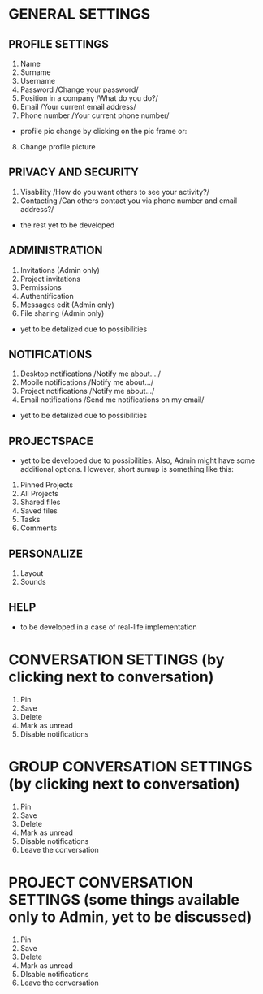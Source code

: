 # GENERAL SETTINGS
## PROFILE SETTINGS
1. Name
2. Surname
3. Username 
4. Password /Change your password/
5. Position in a company /What do you do?/
6. Email /Your current email address/
7. Phone number /Your current phone number/ 
- profile pic change by clicking on the pic frame or:
8. Change profile picture


## PRIVACY AND SECURITY
1. Visability /How do you want others to see your activity?/
2. Contacting /Can others contact you via phone number and email address?/
- the rest yet to be developed

## ADMINISTRATION
1. Invitations (Admin only)
2. Project invitations
3. Permissions 
4. Authentification
5. Messages edit (Admin only)
6. File sharing (Admin only)
- yet to be detalized due to possibilities

## NOTIFICATIONS
1. Desktop notifications /Notify me about..../
2. Mobile notifications /Notify me about.../
3. Project notifications /Notify me about.../
4. Email notifications /Send me notifications on my email/
- yet to be detalized due to possibilities

## PROJECTSPACE
- yet to be developed due to possibilities. Also, Admin might have some additional options. However, short sumup is something like this:
1. Pinned Projects
2. All Projects
3. Shared files
4. Saved files
5. Tasks
6. Comments

## PERSONALIZE
1. Layout
2. Sounds

## HELP
- to be developed in a case of real-life implementation


# CONVERSATION SETTINGS (by clicking next to conversation)
1. Pin 
2. Save
3. Delete
4. Mark as unread
5. Disable notifications

# GROUP CONVERSATION SETTINGS (by clicking next to conversation)
1. Pin 
2. Save
3. Delete
4. Mark as unread
5. Disable notifications
6. Leave the conversation

# PROJECT CONVERSATION SETTINGS (some things available only to Admin, yet to be discussed)
1. Pin 
2. Save
3. Delete
4. Mark as unread
5. DIsable notifications
6. Leave the conversation




